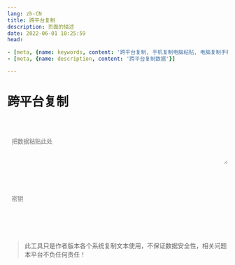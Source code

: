 ```yaml
---
lang: zh-CN   
title: 跨平台复制  
description: 页面的描述  
date: 2022-06-01 10:25:59  
head:

- [meta, {name: keywords, content: '跨平台复制, 手机复制电脑粘贴, 电脑复制手机粘贴'}]
- [meta, {name: description, content: '跨平台复制数据'}]

---
```


# 跨平台复制

<br>
<br>
<label style="display: flex;">
   <textarea class="transfer-textarea" placeholder="把数据粘贴此处" ref="value" v-model="value"></textarea>
</label>
<br>

<div class="file-main">
    <div class="file-box">
        <label>
          <input type="text" class="fileName" v-model="fileName"/>
        </label>
        <input type="file" class="uploadFile" ref="file" @change="fileChange" />
     </div>
      <M-Button href="javascript:void(0);" style="cursor:pointer;" @click="selectFile" class="link" text="浏览" type="primary"></M-Button>
</div>
 
<br>
<label>
    <input type="password" v-model="key" class="transfer-input" placeholder="密钥"/>
</label>
<br><br><br>
<label>
    <M-Button @click="push()" class="transfer-push" :isLoading="pushBtnLoading" :text="present?`提交(${present}%)`:'提交'" type="primary"></M-Button>
    &nbsp;&nbsp; 
    <M-Button @click="pull()" class="transfer-pull" :isLoading="pullBtnLoading" text="获取" type="primary"></M-Button>
    &nbsp;&nbsp;
    <M-Button @click="reset()" text="重置"></M-Button>
</label>
<span class="copy" @click="copy()"></span>
<br><br>  

> 此工具只是作者版本各个系统复制文本使用，不保证数据安全性，相关问题本平台不负任何责任！



<script>

import Clipboard from "clipboard";

export default {
  name: 'Transfer',
  data(){
    return {
        value: "",
        key: "",
        data: "",
        pushBtnLoading: false,
        pullBtnLoading: false,
        fileName: "未选择任何文件",
        uid: "",
        present: ''
    };
  },
  methods: {
    selectFile(){
        this.$refs.file.click();
    },
    fileChange(){
        const file = this.$refs.file?.files[0];
        if(file){
            this.fileName = file.name;
        }
    },
    push() {
        if(this.pushBtnLoading){
            $warning("请等待上传完毕！");
            return;
        }
        const file = this.$refs.file?.files[0];
        if (!this.value && !file) {
            $warning("没有内容可提交！");
            return;
        }
        this.pushBtnLoading = true;
        let uid = '';
        new Promise((resolve) => {
            if(file) {
                this.fileName = file.name;
                const formData = new FormData();
                formData.append('file', file);
                this.present = '0';
                $api.transferUpload(formData,(present)=>{
                    this.present = present ? present: '0';
                }, (data) => {
                    uid = data;
                    resolve();
                }, (e) => {
                    resolve(e);
                });
             } else {
                 resolve();
             }
        }).then((then)=>{
            if(then && then.message === 'interrupt'){
               this.present = '';
               this.pushBtnLoading = false;
               $warning("提交已取消！");
               return;
            }
            $api.transferPush(this.value, uid, this.key, () => {
               setTimeout(() => {
                   this.present = '';
                   this.pushBtnLoading = false;
                   $success("提交成功！");
               }, 200);
            },() => {
                this.pushBtnLoading = false;
            });
        });
    },
    async pull() {
       this.pullBtnLoading = true;
       await $api.transferPull(this.key, (data) => {
           setTimeout(() => {
               if(!data || data === "None"||!(data.value || data.uid)) {
                   $warning("暂无数据可复制！");
                   this.pullBtnLoading = false;
                   return;
               }
               if(data.value){
                   this.data = data.value;
                   $('.copy').click();
               }
               if(data.uid){
                   this.uid = data.uid;
                   $api.transferDownload(data.uid,()=>{
                                  
                   });   
               }
               this.pullBtnLoading = false;
           }, 200);
       }, () => {
           this.pullBtnLoading = false; 
       });
    },
    copy(){
        let clipboard = new Clipboard('.copy', {
          text:  () => {
            return this.data;
          },
        });
        clipboard.on('success', function () {
          $success("复制成功！");
          clipboard.destroy();
        });
        clipboard.on('error', function () {
          $warning("不支持复制哦！");
          clipboard.destroy();
        });
    },
    reset(){
        if(this.present !== '' && !window.confirm('有任务正在上传，确定取消！')){
           return;
        }
        this.value = '';
        this.key = '';
        this.data = '';
        this.fileName = '未选择任何文件';
        this.$refs.file.value = '';
        $api.interruptHttpRequesting();
    }
  },
  mounted() {
        this.$refs.value.focus();
  },
}
</script>

<style scoped>

.transfer-input{
    transition: background-color var(--t-color), border-color var(--t-color);
    border-radius: 5px;
    height: 28px;
    color: var(--c-text);
    border: 1px solid var(--c-border);
    outline: none;
    background-color: var(--c-bg);
    padding-left : 0.75em;
}
.transfer-textarea{
    /*overflow: hidden;*/
    overflow-wrap: break-word; 
    max-height: 400px;
    min-height: 72px;
    resize: vertical;
    width: 100%;
    max-width: 100%;
    border-radius: 5px;
    outline: none;
    background-color: var(--c-bg);
    transition: background-color var(--t-color),border-color var(--t-color);
    color: var(--c-text);
    padding: 0.75em;
    border: 1px solid var(--c-border);
}



.file-main{
    height:32px;
}
.file-box{
    position:relative;
    float:left;
}
.file-main input.uploadFile{
    position:absolute;
    left:0;
    right:0;
    top:0;
    opacity:0;
    filter:alpha(opacity=0);
    width: 100%;
    height:32px;
    overflow: hidden;
    outline: none;
}
.file-main input.fileName{
    transition: background-color var(--t-color), border-color var(--t-color);
    outline: none;
    padding: 5px 5px 5px 0.75em;
    line-height:20px;
    border: 1px solid var(--c-border);
    margin-right:10px;
    border-radius: 5px;
    background-color: var(--c-bg);
    color: var(--c-text);
}

</style>

<AdsbyGoogle slot="7889564278" layout="in-article"/>

<Comment></Comment>
